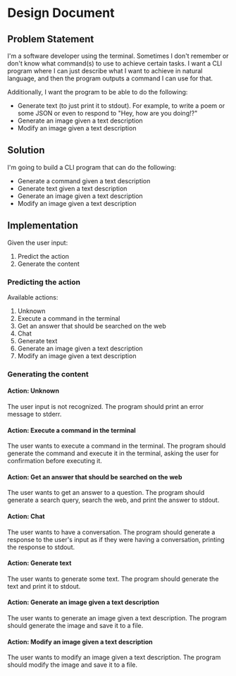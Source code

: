 # Design Document

## Problem Statement

I'm a software developer using the terminal. Sometimes I don't remember or don't know what command(s) to use to achieve
certain tasks. I want a CLI program where I can just describe what I want to achieve in natural language, and then the
program outputs a command I can use for that.

Additionally, I want the program to be able to do the following:

- Generate text (to just print it to stdout). For example, to write a poem or some JSON or even to respond to "Hey, how
  are you doing!?"
- Generate an image given a text description
- Modify an image given a text description

## Solution

I'm going to build a CLI program that can do the following:

- Generate a command given a text description
- Generate text given a text description
- Generate an image given a text description
- Modify an image given a text description

## Implementation

Given the user input:

1. Predict the action
2. Generate the content

### Predicting the action

Available actions:

1. Unknown
2. Execute a command in the terminal
3. Get an answer that should be searched on the web
4. Chat
5. Generate text
6. Generate an image given a text description
7. Modify an image given a text description

### Generating the content

#### Action: Unknown

The user input is not recognized. The program should print an error message to stderr.

#### Action: Execute a command in the terminal

The user wants to execute a command in the terminal. The program should generate the command and execute it in the
terminal, asking the user for confirmation before executing it.

#### Action: Get an answer that should be searched on the web

The user wants to get an answer to a question. The program should generate a search query, search the web, and print
the answer to stdout.

#### Action: Chat

The user wants to have a conversation. The program should generate a response to the user's input as if they were
having a conversation, printing the response to stdout.

#### Action: Generate text

The user wants to generate some text. The program should generate the text and print it to stdout.

#### Action: Generate an image given a text description

The user wants to generate an image given a text description. The program should generate the image and save it to a
file.

#### Action: Modify an image given a text description

The user wants to modify an image given a text description. The program should modify the image and save it to a file.
